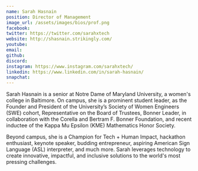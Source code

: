 ```yaml
---
name: Sarah Hasnain
position: Director of Management
image_url: /assets/images/bios/prof.png
facebook: 
twitter: https://twitter.com/sarahxtech
website: http://shasnain.strikingly.com/
youtube: 
email: 
github: 
discord: 
instagram: https://www.instagram.com/sarahxtech/
linkedin: https://www.linkedin.com/in/sarah-hasnain/
snapchat: 
---
```

Sarah Hasnain is a senior at Notre Dame of Maryland University, a women's college in Baltimore. On campus, she is a prominent student leader, as the Founder and President of the University’s Society of Women Engineers (SWE) cohort, Representative on the Board of Trustees, Bonner Leader, in collaboration with the Corella and Bertram F. Bonner Foundation, and recent inductee of the Kappa Mu Epsilon (KME) Mathematics Honor Society.

Beyond campus, she is a Champion for Tech + Human Impact, hackathon enthusiast, keynote speaker, budding entrepreneur, aspiring American Sign Language (ASL) interpreter, and much more. Sarah leverages technology to create innovative, impactful, and inclusive solutions to the world's most pressing challenges.